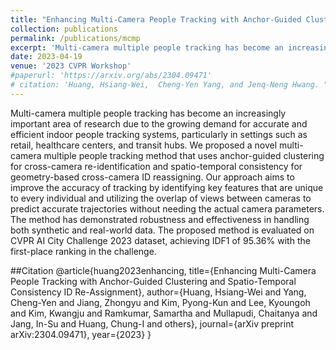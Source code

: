 ```yaml
---
title: "Enhancing Multi-Camera People Tracking with Anchor-Guided Clustering and Spatio-Temporal Consistency ID Re-Assignment"
collection: publications
permalink: /publications/mcmp
excerpt: 'Multi-camera multiple people tracking has become an increasingly important area of research due to the growing demand for accurate and efficient indoor people tracking systems, particularly in settings such as retail, healthcare centers, and transit hubs. We proposed a novel multi-camera multiple people tracking method that uses anchor-guided clustering for cross-camera re-identification and spatio-temporal consistency for geometry-based cross-camera ID reassigning. Our approach aims to improve the accuracy of tracking by identifying key features that are unique to every individual and utilizing the overlap of views between cameras to predict accurate trajectories without needing the actual camera parameters. The method has demonstrated robustness and effectiveness in handling both synthetic and real-world data. The proposed method is evaluated on CVPR AI City Challenge 2023 dataset, achieving IDF1 of 95.36% with the first-place ranking in the challenge.'
date: 2023-04-19
venue: '2023 CVPR Workshop'
#paperurl: 'https://arxiv.org/abs/2304.09471'
# citation: 'Huang, Hsiang-Wei,  Cheng-Yen Yang, and Jenq-Neng Hwang. "Enhancing Multi-Camera People Tracking with Anchor-Guided Clustering and Spatio-Temporal Consistency ID Re-Assignment." arXiv preprint arXiv:2304.09471 (2023).'
---
```

Multi-camera multiple people tracking has become an increasingly important area of research due to the growing demand for accurate and efficient indoor people tracking systems, particularly in settings such as retail, healthcare centers, and transit hubs. We proposed a novel multi-camera multiple people tracking method that uses anchor-guided clustering for cross-camera re-identification and spatio-temporal consistency for geometry-based cross-camera ID reassigning. Our approach aims to improve the accuracy of tracking by identifying key features that are unique to every individual and utilizing the overlap of views between cameras to predict accurate trajectories without needing the actual camera parameters. The method has demonstrated robustness and effectiveness in handling both synthetic and real-world data. The proposed method is evaluated on CVPR AI City Challenge 2023 dataset, achieving IDF1 of 95.36% with the first-place ranking in the challenge.

##Citation
@article{huang2023enhancing,
  title={Enhancing Multi-Camera People Tracking with Anchor-Guided Clustering and Spatio-Temporal Consistency ID Re-Assignment},
  author={Huang, Hsiang-Wei and Yang, Cheng-Yen and Jiang, Zhongyu and Kim, Pyong-Kun and Lee, Kyoungoh and Kim, Kwangju and Ramkumar, Samartha and Mullapudi, Chaitanya and Jang, In-Su and Huang, Chung-I and others},
  journal={arXiv preprint arXiv:2304.09471},
  year={2023}
}